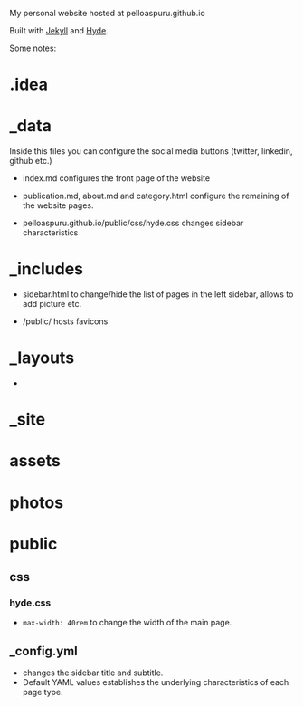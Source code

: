 My personal website hosted at pelloaspuru.github.io

Built with [Jekyll](http://jekyllrb.com) and [Hyde](http://hyde.getpoole.com).

Some notes:

# .idea

# _data

Inside this files you can configure the social media buttons (twitter, linkedin, github etc.)

- index.md configures the front page of the website

- publication.md, about.md and category.html configure the remaining of the website pages.

- pelloaspuru.github.io/public/css/hyde.css changes sidebar characteristics

# _includes

- sidebar.html to change/hide the list of pages in the left sidebar, allows to add picture etc.

- /public/ hosts favicons

# _layouts

- 

# _site

# assets

# photos

# public

## css

### hyde.css

- `max-width: 40rem` to change the width of the main page.

## _config.yml 
- changes the sidebar title and subtitle.
- Default YAML values establishes the underlying characteristics of each page type.
